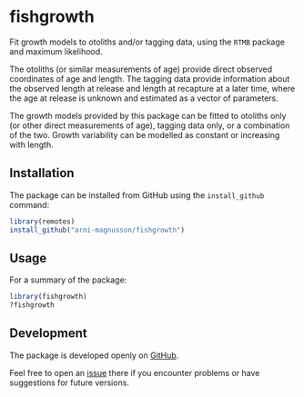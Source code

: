 # fishgrowth

Fit growth models to otoliths and/or tagging data, using the `RTMB` package and
maximum likelihood.

The otoliths (or similar measurements of age) provide direct observed
coordinates of age and length. The tagging data provide information about the
observed length at release and length at recapture at a later time, where the
age at release is unknown and estimated as a vector of parameters.

The growth models provided by this package can be fitted to otoliths only (or
other direct measurements of age), tagging data only, or a combination of the
two. Growth variability can be modelled as constant or increasing with length.

## Installation

The package can be installed from GitHub using the `install_github` command:

```R
library(remotes)
install_github("arni-magnusson/fishgrowth")
```

## Usage

For a summary of the package:

```R
library(fishgrowth)
?fishgrowth
```

## Development

The package is developed openly on
[GitHub](https://github.com/arni-magnusson/fishgrowth).

Feel free to open an
[issue](https://github.com/arni-magnusson/fishgrowth/issues) there if you
encounter problems or have suggestions for future versions.

